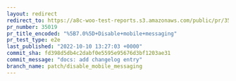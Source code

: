 ```yaml
---
layout: redirect
redirect_to: https://a8c-woo-test-reports.s3.amazonaws.com/public/pr/35019/e2e/index.html
pr_number: 35019
pr_title_encoded: "%5B7.0%5D+Disable+mobile+messaging"
pr_test_type: e2e
last_published: "2022-10-10 13:27:03 +0000"
commit_sha: fd398d5db4c2dabf0e5595e95676d3bf1203ae31
commit_message: "docs: add changelog entry"
branch_name: patch/disable_mobile_messaging
---
```

